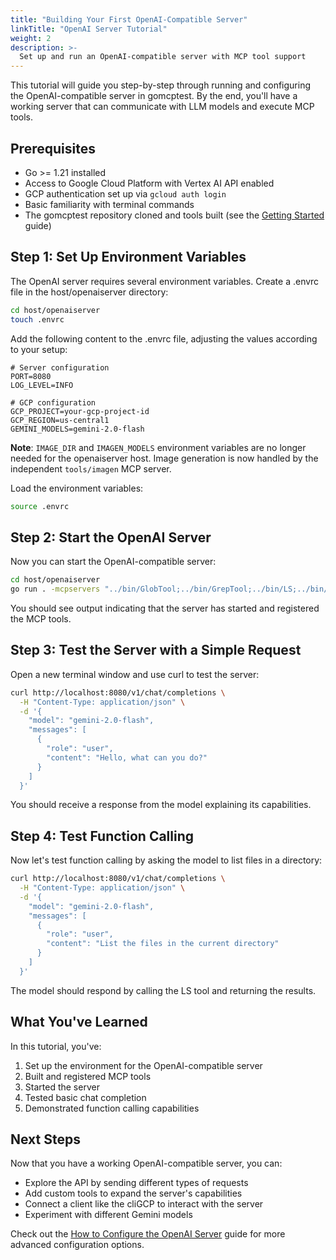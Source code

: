 ```yaml
---
title: "Building Your First OpenAI-Compatible Server"
linkTitle: "OpenAI Server Tutorial"
weight: 2
description: >-
  Set up and run an OpenAI-compatible server with MCP tool support
---
```


This tutorial will guide you step-by-step through running and configuring the OpenAI-compatible server in gomcptest. By the end, you'll have a working server that can communicate with LLM models and execute MCP tools.

## Prerequisites

- Go >= 1.21 installed
- Access to Google Cloud Platform with Vertex AI API enabled
- GCP authentication set up via `gcloud auth login`
- Basic familiarity with terminal commands
- The gomcptest repository cloned and tools built (see the [Getting Started](../getting-started/) guide)

## Step 1: Set Up Environment Variables

The OpenAI server requires several environment variables. Create a .envrc file in the host/openaiserver directory:

```bash
cd host/openaiserver
touch .envrc
```

Add the following content to the .envrc file, adjusting the values according to your setup:

```
# Server configuration
PORT=8080
LOG_LEVEL=INFO

# GCP configuration
GCP_PROJECT=your-gcp-project-id
GCP_REGION=us-central1
GEMINI_MODELS=gemini-2.0-flash
```

**Note**: `IMAGE_DIR` and `IMAGEN_MODELS` environment variables are no longer needed for the openaiserver host. Image generation is now handled by the independent `tools/imagen` MCP server.

Load the environment variables:

```bash
source .envrc
```

## Step 2: Start the OpenAI Server

Now you can start the OpenAI-compatible server:

```bash
cd host/openaiserver
go run . -mcpservers "../bin/GlobTool;../bin/GrepTool;../bin/LS;../bin/View;../bin/Bash;../bin/Replace"
```

You should see output indicating that the server has started and registered the MCP tools.

## Step 3: Test the Server with a Simple Request

Open a new terminal window and use curl to test the server:

```bash
curl http://localhost:8080/v1/chat/completions \
  -H "Content-Type: application/json" \
  -d '{
    "model": "gemini-2.0-flash",
    "messages": [
      {
        "role": "user",
        "content": "Hello, what can you do?"
      }
    ]
  }'
```

You should receive a response from the model explaining its capabilities.

## Step 4: Test Function Calling

Now let's test function calling by asking the model to list files in a directory:

```bash
curl http://localhost:8080/v1/chat/completions \
  -H "Content-Type: application/json" \
  -d '{
    "model": "gemini-2.0-flash",
    "messages": [
      {
        "role": "user",
        "content": "List the files in the current directory"
      }
    ]
  }'
```

The model should respond by calling the LS tool and returning the results.

## What You've Learned

In this tutorial, you've:
1. Set up the environment for the OpenAI-compatible server
2. Built and registered MCP tools
3. Started the server
4. Tested basic chat completion
5. Demonstrated function calling capabilities

## Next Steps

Now that you have a working OpenAI-compatible server, you can:
- Explore the API by sending different types of requests
- Add custom tools to expand the server's capabilities
- Connect a client like the cliGCP to interact with the server
- Experiment with different Gemini models

Check out the [How to Configure the OpenAI Server](../../how-to/configure-openaiserver/) guide for more advanced configuration options.